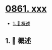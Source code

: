 # [0861. xxx](https://github.com/Tdahuyou/TNotes.leetcode/tree/main/notes/0861.%20xxx)

<!-- region:toc -->

- [1. 📝 概述](#1--概述)

<!-- endregion:toc -->

## 1. 📝 概述
